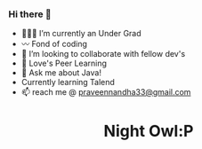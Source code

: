 ### Hi there 👋



- 👨🏻‍🎓 I’m currently an Under Grad
- 〰️ Fond of coding
- 👯 I’m looking to collaborate with fellow dev's
- 🤔 Love's Peer Learning
- 💬 Ask me about Java!
-  Currently learning Talend
- 📫 reach me @ praveennandha33@gmail.com
<h1 align="center">Night Owl:P</h1>
